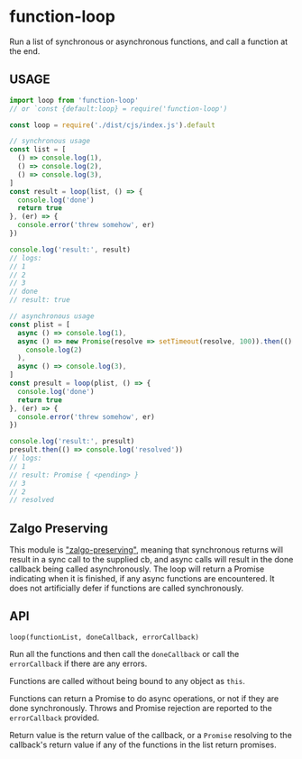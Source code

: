 # function-loop

Run a list of synchronous or asynchronous functions, and call a
function at the end.

## USAGE

```ts
import loop from 'function-loop'
// or `const {default:loop} = require('function-loop')

const loop = require('./dist/cjs/index.js').default

// synchronous usage
const list = [
  () => console.log(1),
  () => console.log(2),
  () => console.log(3),
]
const result = loop(list, () => {
  console.log('done')
  return true
}, (er) => {
  console.error('threw somehow', er)
})

console.log('result:', result)
// logs:
// 1
// 2
// 3
// done
// result: true

// asynchronous usage
const plist = [
  async () => console.log(1),
  async () => new Promise(resolve => setTimeout(resolve, 100)).then(() =>
    console.log(2)
  ),
  async () => console.log(3),
]
const presult = loop(plist, () => {
  console.log('done')
  return true
}, (er) => {
  console.error('threw somehow', er)
})

console.log('result:', presult)
presult.then(() => console.log('resolved'))
// logs:
// 1
// result: Promise { <pending> }
// 3
// 2
// resolved
```

## Zalgo Preserving

This module is
["zalgo-preserving"](http://blog.izs.me/post/59142742143/designing-apis-for-asynchrony),
meaning that synchronous returns will result in a sync call to
the supplied cb, and async calls will result in the done callback
being called asynchronously.  The loop will return a Promise
indicating when it is finished, if any async functions are
encountered.  It does not artificially defer if functions are
called synchronously.

## API

`loop(functionList, doneCallback, errorCallback)`

Run all the functions and then call the `doneCallback` or call
the `errorCallback` if there are any errors.

Functions are called without being bound to any object as `this`.

Functions can return a Promise to do async operations, or not if
they are done synchronously.  Throws and Promise rejection are
reported to the `errorCallback` provided.

Return value is the return value of the callback, or a `Promise`
resolving to the callback's return value if any of the functions
in the list return promises.
